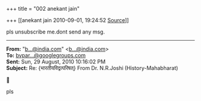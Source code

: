 +++
title = "002 anekant jain"

+++
[[anekant jain	2010-09-01, 19:24:52 [Source](https://groups.google.com/g/bvparishat/c/kf_LFD7mPCI)]]



pls unsubscribe me.dont send any msg.  

  

------------------------------------------------------------------------

**From:** "[b...@india.com]()" \<[b...@india.com]()\>  
**To:** [bvpar...@googlegroups.com]()  
**Sent:** Sun, 29 August, 2010 10:16:02 PM  
**Subject:** Re: {भारतीयविद्वत्परिषत्} From Dr. N.R.Joshi (History-Mahabharat)  



pls

  

